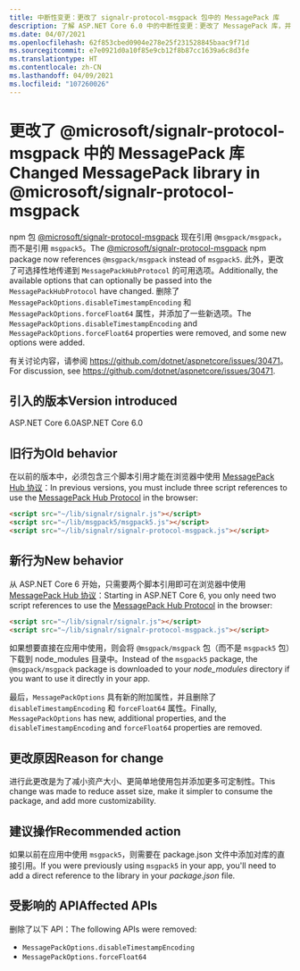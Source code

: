 ```yaml
---
title: 中断性变更：更改了 signalr-protocol-msgpack 包中的 MessagePack 库
description: 了解 ASP.NET Core 6.0 中的中断性变更：更改了 MessagePack 库，并在 @microsoft/signalr-protocol-msgpack 包中删除了两个选项。
ms.date: 04/07/2021
ms.openlocfilehash: 62f853cbed0904e278e25f231528845baac9f71d
ms.sourcegitcommit: e7e0921d0a10f85e9cb12f8b87cc1639a6c8d3fe
ms.translationtype: HT
ms.contentlocale: zh-CN
ms.lasthandoff: 04/09/2021
ms.locfileid: "107260026"
---
```

# <a name="changed-messagepack-library-in-microsoftsignalr-protocol-msgpack"></a><span data-ttu-id="bd18c-103">更改了 @microsoft/signalr-protocol-msgpack 中的 MessagePack 库</span><span class="sxs-lookup"><span data-stu-id="bd18c-103">Changed MessagePack library in @microsoft/signalr-protocol-msgpack</span></span>

<span data-ttu-id="bd18c-104">npm 包 [@microsoft/signalr-protocol-msgpack](https://www.npmjs.com/package/@microsoft/signalr-protocol-msgpack) 现在引用 `@msgpack/msgpack`，而不是引用 `msgpack5`。</span><span class="sxs-lookup"><span data-stu-id="bd18c-104">The [@microsoft/signalr-protocol-msgpack](https://www.npmjs.com/package/@microsoft/signalr-protocol-msgpack) npm package now references `@msgpack/msgpack` instead of `msgpack5`.</span></span> <span data-ttu-id="bd18c-105">此外，更改了可选择性地传递到 `MessagePackHubProtocol` 的可用选项。</span><span class="sxs-lookup"><span data-stu-id="bd18c-105">Additionally, the available options that can optionally be passed into the `MessagePackHubProtocol` have changed.</span></span> <span data-ttu-id="bd18c-106">删除了 `MessagePackOptions.disableTimestampEncoding` 和 `MessagePackOptions.forceFloat64` 属性，并添加了一些新选项。</span><span class="sxs-lookup"><span data-stu-id="bd18c-106">The `MessagePackOptions.disableTimestampEncoding` and `MessagePackOptions.forceFloat64` properties were removed, and some new options were added.</span></span>

<span data-ttu-id="bd18c-107">有关讨论内容，请参阅 <https://github.com/dotnet/aspnetcore/issues/30471>。</span><span class="sxs-lookup"><span data-stu-id="bd18c-107">For discussion, see <https://github.com/dotnet/aspnetcore/issues/30471>.</span></span>

## <a name="version-introduced"></a><span data-ttu-id="bd18c-108">引入的版本</span><span class="sxs-lookup"><span data-stu-id="bd18c-108">Version introduced</span></span>

<span data-ttu-id="bd18c-109">ASP.NET Core 6.0</span><span class="sxs-lookup"><span data-stu-id="bd18c-109">ASP.NET Core 6.0</span></span>

## <a name="old-behavior"></a><span data-ttu-id="bd18c-110">旧行为</span><span class="sxs-lookup"><span data-stu-id="bd18c-110">Old behavior</span></span>

<span data-ttu-id="bd18c-111">在以前的版本中，必须包含三个脚本引用才能在浏览器中使用 [MessagePack Hub 协议](/aspnet/core/signalr/messagepackhubprotocol)：</span><span class="sxs-lookup"><span data-stu-id="bd18c-111">In previous versions, you must include three script references to use the [MessagePack Hub Protocol](/aspnet/core/signalr/messagepackhubprotocol) in the browser:</span></span>

```html
<script src="~/lib/signalr/signalr.js"></script>
<script src="~/lib/msgpack5/msgpack5.js"></script>
<script src="~/lib/signalr/signalr-protocol-msgpack.js"></script>
```

## <a name="new-behavior"></a><span data-ttu-id="bd18c-112">新行为</span><span class="sxs-lookup"><span data-stu-id="bd18c-112">New behavior</span></span>

<span data-ttu-id="bd18c-113">从 ASP.NET Core 6 开始，只需要两个脚本引用即可在浏览器中使用 [MessagePack Hub 协议](/aspnet/core/signalr/messagepackhubprotocol)：</span><span class="sxs-lookup"><span data-stu-id="bd18c-113">Starting in ASP.NET Core 6, you only need two script references to use the [MessagePack Hub Protocol](/aspnet/core/signalr/messagepackhubprotocol) in the browser:</span></span>

```html
<script src="~/lib/signalr/signalr.js"></script>
<script src="~/lib/signalr/signalr-protocol-msgpack.js"></script>
```

<span data-ttu-id="bd18c-114">如果想要直接在应用中使用，则会将 `@msgpack/msgpack` 包（而不是 `msgpack5` 包）下载到 node_modules 目录中。</span><span class="sxs-lookup"><span data-stu-id="bd18c-114">Instead of the `msgpack5` package, the `@msgpack/msgpack` package is downloaded to your *node_modules* directory if you want to use it directly in your app.</span></span>

<span data-ttu-id="bd18c-115">最后，`MessagePackOptions` 具有新的附加属性，并且删除了 `disableTimestampEncoding` 和 `forceFloat64` 属性。</span><span class="sxs-lookup"><span data-stu-id="bd18c-115">Finally, `MessagePackOptions` has new, additional properties, and the `disableTimestampEncoding` and `forceFloat64` properties are removed.</span></span>

## <a name="reason-for-change"></a><span data-ttu-id="bd18c-116">更改原因</span><span class="sxs-lookup"><span data-stu-id="bd18c-116">Reason for change</span></span>

<span data-ttu-id="bd18c-117">进行此更改是为了减小资产大小、更简单地使用包并添加更多可定制性。</span><span class="sxs-lookup"><span data-stu-id="bd18c-117">This change was made to reduce asset size, make it simpler to consume the package, and add more customizability.</span></span>

## <a name="recommended-action"></a><span data-ttu-id="bd18c-118">建议操作</span><span class="sxs-lookup"><span data-stu-id="bd18c-118">Recommended action</span></span>

<span data-ttu-id="bd18c-119">如果以前在应用中使用 `msgpack5`，则需要在 package.json 文件中添加对库的直接引用。</span><span class="sxs-lookup"><span data-stu-id="bd18c-119">If you were previously using `msgpack5` in your app, you'll need to add a direct reference to the library in your *package.json* file.</span></span>

## <a name="affected-apis"></a><span data-ttu-id="bd18c-120">受影响的 API</span><span class="sxs-lookup"><span data-stu-id="bd18c-120">Affected APIs</span></span>

<span data-ttu-id="bd18c-121">删除了以下 API：</span><span class="sxs-lookup"><span data-stu-id="bd18c-121">The following APIs were removed:</span></span>

- `MessagePackOptions.disableTimestampEncoding`
- `MessagePackOptions.forceFloat64`

<!--

## Category

ASP.NET Core

## Affected APIs

Not detectable via API analysis.

-->
